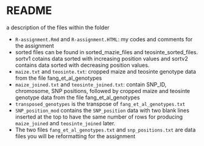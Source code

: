 # README
a description of the files within the folder
* `R-assignment.Rmd` and `R-assignment.HTML`: my codes and comments for the assignment
*  sorted files can be found in sorted_mazie_files and teosinte_sorted_files. sortv1 cotains data sorted with increasing position values and sortv2 contains data sorted with decreasing position values.
* `maize.txt` and `teosinte.txt`: cropped maize and teosinte genotype data from the file fang_et_al_genotypes
* `maize_joined.txt` and `teosinte_joined.txt`: contain SNP_ID, chromosome, SNP positions, followed by cropped maize and teosinte genotype data from the file fang_et_al_genotypes
* `transposed_genotypes` is the transpose of `fang_et_al_genotypes.txt`
* `SNP_position_mod` contains the `SNP_position` data with two blank lines inserted at the top to have the same number of rows for producing `maize_joined` and `teosinte_joined` later. 
* The two files `fang_et_al_genotypes.txt` and `snp_positions.txt` are data files you will be reformatting for the assignment
